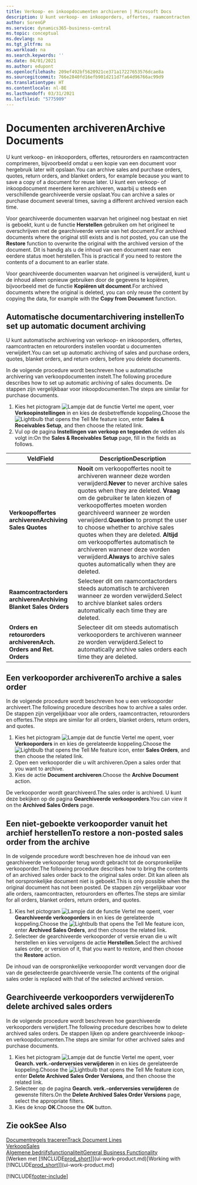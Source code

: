 ```yaml
---
title: Verkoop- en inkoopdocumenten archiveren | Microsoft Docs
description: U kunt verkoop- en inkooporders, offertes, raamcontracten, retourorders en raamcontracten archiveren en u kunt het gearchiveerde document gebruiken om het document waaruit het is gearchiveerd, opnieuw te maken.
author: SorenGP
ms.service: dynamics365-business-central
ms.topic: conceptual
ms.devlang: na
ms.tgt_pltfrm: na
ms.workload: na
ms.search.keywords: ''
ms.date: 04/01/2021
ms.author: edupont
ms.openlocfilehash: 209ef492bf5620921ce371a17227653576dcae8a
ms.sourcegitcommit: 766e2840fd16efb901d211d7fa64d96766ac99d9
ms.translationtype: HT
ms.contentlocale: nl-BE
ms.lasthandoff: 03/31/2021
ms.locfileid: "5775909"
---
```

# <a name="archive-documents"></a><span data-ttu-id="97756-103">Documenten archiveren</span><span class="sxs-lookup"><span data-stu-id="97756-103">Archive Documents</span></span>
<span data-ttu-id="97756-104">U kunt verkoop- en inkooporders, offertes, retourorders en raamcontracten comprimeren, bijvoorbeeld omdat u een kopie van een document voor hergebruik later wilt opslaan.</span><span class="sxs-lookup"><span data-stu-id="97756-104">You can archive sales and purchase orders, quotes, return orders, and blanket orders, for example because you want to save a copy of a document for reuse later.</span></span> <span data-ttu-id="97756-105">U kunt een verkoop- of inkoopdocument meerdere keren archiveren, waarbij u steeds een verschillende gearchiveerde versie opslaat.</span><span class="sxs-lookup"><span data-stu-id="97756-105">You can archive a sales or purchase document several times, saving a different archived version each time.</span></span>

<span data-ttu-id="97756-106">Voor gearchiveerde documenten waarvan het origineel nog bestaat en niet is geboekt, kunt u de functie **Herstellen** gebruiken om het origineel te overschrijven met de gearchiveerde versie van het document.</span><span class="sxs-lookup"><span data-stu-id="97756-106">For archived documents where the original still exists and is not posted, you can use the **Restore** function to overwrite the original with the archived version of the document.</span></span> <span data-ttu-id="97756-107">Dit is handig als u de inhoud van een document naar een eerdere status moet herstellen.</span><span class="sxs-lookup"><span data-stu-id="97756-107">This is practical if you need to restore the contents of a document to an earlier state.</span></span>

<span data-ttu-id="97756-108">Voor gearchiveerde documenten waarvan het origineel is verwijderd, kunt u de inhoud alleen opnieuw gebruiken door de gegevens te kopiëren, bijvoorbeeld met de functie **Kopiëren uit document**.</span><span class="sxs-lookup"><span data-stu-id="97756-108">For archived documents where the original is deleted, you can only reuse the content by copying the data, for example with the **Copy from Document** function.</span></span>   

## <a name="to-set-up-automatic-document-archiving"></a><span data-ttu-id="97756-109">Automatische documentarchivering instellen</span><span class="sxs-lookup"><span data-stu-id="97756-109">To set up automatic document archiving</span></span>  
<span data-ttu-id="97756-110">U kunt automatische archivering van verkoop- en inkooporders, offertes, raamcontracten en retourorders instellen voordat u documenten verwijdert.</span><span class="sxs-lookup"><span data-stu-id="97756-110">You can set up automatic archiving of sales and purchase orders, quotes, blanket orders, and return orders, before you delete documents.</span></span>

<span data-ttu-id="97756-111">In de volgende procedure wordt beschreven hoe u automatische archivering van verkoopdocumenten instelt.</span><span class="sxs-lookup"><span data-stu-id="97756-111">The following procedure describes how to set up automatic archiving of sales documents.</span></span> <span data-ttu-id="97756-112">De stappen zijn vergelijkbaar voor inkoopdocumenten.</span><span class="sxs-lookup"><span data-stu-id="97756-112">The steps are similar for purchase documents.</span></span>
1.  <span data-ttu-id="97756-113">Kies het pictogram ![Lampje dat de functie Vertel me opent](media/ui-search/search_small.png "Vertel me wat u wilt doen"), voer **Verkoopinstellingen** in en kies de desbetreffende koppeling.</span><span class="sxs-lookup"><span data-stu-id="97756-113">Choose the ![Lightbulb that opens the Tell Me feature](media/ui-search/search_small.png "Tell me what you want to do") icon, enter **Sales & Receivables Setup**, and then choose the related link.</span></span>
2. <span data-ttu-id="97756-114">Vul op de pagina **Instellingen van verkoop en tegoeden** de velden als volgt in:</span><span class="sxs-lookup"><span data-stu-id="97756-114">On the **Sales & Receivables Setup** page, fill in the fields as follows.</span></span>

|<span data-ttu-id="97756-115">Veld</span><span class="sxs-lookup"><span data-stu-id="97756-115">Field</span></span>|<span data-ttu-id="97756-116">Description</span><span class="sxs-lookup"><span data-stu-id="97756-116">Description</span></span>|
|-----|-----------|
|<span data-ttu-id="97756-117">**Verkoopoffertes archiveren**</span><span class="sxs-lookup"><span data-stu-id="97756-117">**Archiving Sales Quotes**</span></span>|<span data-ttu-id="97756-118">**Nooit** om verkoopoffertes nooit te archiveren wanneer deze worden verwijderd.</span><span class="sxs-lookup"><span data-stu-id="97756-118">**Never** to never archive sales quotes when they are deleted.</span></span> <span data-ttu-id="97756-119">**Vraag** om de gebruiker te laten kiezen of verkoopoffertes moeten worden gearchiveerd wanneer ze worden verwijderd.</span><span class="sxs-lookup"><span data-stu-id="97756-119">**Question** to prompt the user to choose whether to archive sales quotes when they are deleted.</span></span> <span data-ttu-id="97756-120">**Altijd** om verkoopoffertes automatisch te archiveren wanneer deze worden verwijderd.</span><span class="sxs-lookup"><span data-stu-id="97756-120">**Always** to archive sales quotes automatically when they are deleted.</span></span>|
|<span data-ttu-id="97756-121">**Raamcontractorders archiveren**</span><span class="sxs-lookup"><span data-stu-id="97756-121">**Archiving Blanket Sales Orders**</span></span>|<span data-ttu-id="97756-122">Selecteer dit om raamcontactorders steeds automatisch te archiveren wanneer ze worden verwijderd.</span><span class="sxs-lookup"><span data-stu-id="97756-122">Select to archive blanket sales orders automatically each time they are deleted.</span></span>|
|<span data-ttu-id="97756-123">**Orders en retourorders archiveren**</span><span class="sxs-lookup"><span data-stu-id="97756-123">**Arch. Orders and Ret. Orders**</span></span>|<span data-ttu-id="97756-124">Selecteer dit om steeds automatisch verkooporders te archiveren wanneer ze worden verwijderd.</span><span class="sxs-lookup"><span data-stu-id="97756-124">Select to automatically archive sales orders each time they are deleted.</span></span>|

## <a name="to-archive-a-sales-order"></a><span data-ttu-id="97756-125">Een verkooporder archiveren</span><span class="sxs-lookup"><span data-stu-id="97756-125">To archive a sales order</span></span>
<span data-ttu-id="97756-126">In de volgende procedure wordt beschreven hoe u een verkooporder archiveert.</span><span class="sxs-lookup"><span data-stu-id="97756-126">The following procedure describes how to archive a sales order.</span></span> <span data-ttu-id="97756-127">De stappen zijn vergelijkbaar voor alle orders, raamcontracten, retourorders en offertes.</span><span class="sxs-lookup"><span data-stu-id="97756-127">The steps are similar for all orders, blanket orders, return orders, and quotes.</span></span>

1.  <span data-ttu-id="97756-128">Kies het pictogram ![Lampje dat de functie Vertel me opent](media/ui-search/search_small.png "Vertel me wat u wilt doen"), voer **Verkooporders** in en kies de gerelateerde koppeling.</span><span class="sxs-lookup"><span data-stu-id="97756-128">Choose the ![Lightbulb that opens the Tell Me feature](media/ui-search/search_small.png "Tell me what you want to do") icon, enter **Sales Orders**, and then choose the related link.</span></span>  
2.  <span data-ttu-id="97756-129">Open een verkooporder die u wilt archiveren.</span><span class="sxs-lookup"><span data-stu-id="97756-129">Open a sales order that you want to archive.</span></span>  
3.  <span data-ttu-id="97756-130">Kies de actie **Document archiveren**.</span><span class="sxs-lookup"><span data-stu-id="97756-130">Choose the **Archive Document** action.</span></span>

<span data-ttu-id="97756-131">De verkooporder wordt gearchiveerd.</span><span class="sxs-lookup"><span data-stu-id="97756-131">The sales order is archived.</span></span> <span data-ttu-id="97756-132">U kunt deze bekijken op de pagina **Gearchiveerde verkooporders**.</span><span class="sxs-lookup"><span data-stu-id="97756-132">You can view it on the **Archived Sales Orders** page.</span></span>

## <a name="to-restore-a-non-posted-sales-order-from-the-archive"></a><span data-ttu-id="97756-133">Een niet-geboekte verkooporder vanuit het archief herstellen</span><span class="sxs-lookup"><span data-stu-id="97756-133">To restore a non-posted sales order from the archive</span></span>
<span data-ttu-id="97756-134">In de volgende procedure wordt beschreven hoe de inhoud van een gearchiveerde verkooporder terug wordt gebracht tot de oorspronkelijke verkooporder.</span><span class="sxs-lookup"><span data-stu-id="97756-134">The following procedure describes how to bring the contents of an archived sales order back to the original sales order.</span></span> <span data-ttu-id="97756-135">Dit kan alleen als het oorspronkelijke document niet is geboekt.</span><span class="sxs-lookup"><span data-stu-id="97756-135">This is only possible when the original document has not been posted.</span></span> <span data-ttu-id="97756-136">De stappen zijn vergelijkbaar voor alle orders, raamcontracten, retourorders en offertes.</span><span class="sxs-lookup"><span data-stu-id="97756-136">The steps are similar for all orders, blanket orders, return orders, and quotes.</span></span>

1. <span data-ttu-id="97756-137">Kies het pictogram ![Lampje dat de functie Vertel me opent](media/ui-search/search_small.png "Vertel me wat u wilt doen"), voer **Gearchiveerde verkooporders** in en kies de gerelateerde koppeling.</span><span class="sxs-lookup"><span data-stu-id="97756-137">Choose the ![Lightbulb that opens the Tell Me feature](media/ui-search/search_small.png "Tell me what you want to do") icon, enter **Archived Sales Orders**, and then choose the related link.</span></span>
2. <span data-ttu-id="97756-138">Selecteer de gearchiveerde verkooporder of versie ervan die u wilt herstellen en kies vervolgens de actie **Herstellen**.</span><span class="sxs-lookup"><span data-stu-id="97756-138">Select the archived sales order, or version of it, that you want to restore, and then choose the **Restore** action.</span></span>  

<span data-ttu-id="97756-139">De inhoud van de oorspronkelijke verkooporder wordt vervangen door die van de geselecteerde gearchiveerde versie.</span><span class="sxs-lookup"><span data-stu-id="97756-139">The contents of the original sales order is replaced with that of the selected archived version.</span></span>

## <a name="to-delete-archived-sales-orders"></a><span data-ttu-id="97756-140">Gearchiveerde verkooporders verwijderen</span><span class="sxs-lookup"><span data-stu-id="97756-140">To delete archived sales orders</span></span>
<span data-ttu-id="97756-141">In de volgende procedure wordt beschreven hoe gearchiveerde verkooporders verwijdert.</span><span class="sxs-lookup"><span data-stu-id="97756-141">The following procedure describes how to delete archived sales orders.</span></span> <span data-ttu-id="97756-142">De stappen lijken op andere gearchiveerde inkoop- en verkoopdocumenten.</span><span class="sxs-lookup"><span data-stu-id="97756-142">The steps are similar for other archived sales and purchase documents.</span></span>

1.  <span data-ttu-id="97756-143">Kies het pictogram ![Lampje dat de functie Vertel me opent](media/ui-search/search_small.png "Vertel me wat u wilt doen"), voer **Gearch. verk.-orderversies verwijderen** in en kies de gerelateerde koppeling.</span><span class="sxs-lookup"><span data-stu-id="97756-143">Choose the ![Lightbulb that opens the Tell Me feature](media/ui-search/search_small.png "Tell me what you want to do") icon, enter **Delete Archived Sales Order Versions**, and then choose the related link.</span></span>  
2.  <span data-ttu-id="97756-144">Selecteer op de pagina **Gearch. verk.-orderversies verwijderen** de gewenste filters.</span><span class="sxs-lookup"><span data-stu-id="97756-144">On the **Delete Archived Sales Order Versions** page, select the appropriate filters.</span></span>  
3.  <span data-ttu-id="97756-145">Kies de knop **OK**.</span><span class="sxs-lookup"><span data-stu-id="97756-145">Choose the **OK** button.</span></span>

## <a name="see-also"></a><span data-ttu-id="97756-146">Zie ook</span><span class="sxs-lookup"><span data-stu-id="97756-146">See Also</span></span>
[<span data-ttu-id="97756-147">Documentregels traceren</span><span class="sxs-lookup"><span data-stu-id="97756-147">Track Document Lines</span></span>](across-how-to-track-document-lines.md)  
[<span data-ttu-id="97756-148">Verkoop</span><span class="sxs-lookup"><span data-stu-id="97756-148">Sales</span></span>](sales-manage-sales.md)  
[<span data-ttu-id="97756-149">Algemene bedrijfsfunctionaliteit</span><span class="sxs-lookup"><span data-stu-id="97756-149">General Business Functionality</span></span>](ui-across-business-areas.md)  
<span data-ttu-id="97756-150">[Werken met [!INCLUDE[prod_short](includes/prod_short.md)]](ui-work-product.md)</span><span class="sxs-lookup"><span data-stu-id="97756-150">[Working with [!INCLUDE[prod_short](includes/prod_short.md)]](ui-work-product.md)</span></span>


[!INCLUDE[footer-include](includes/footer-banner.md)]